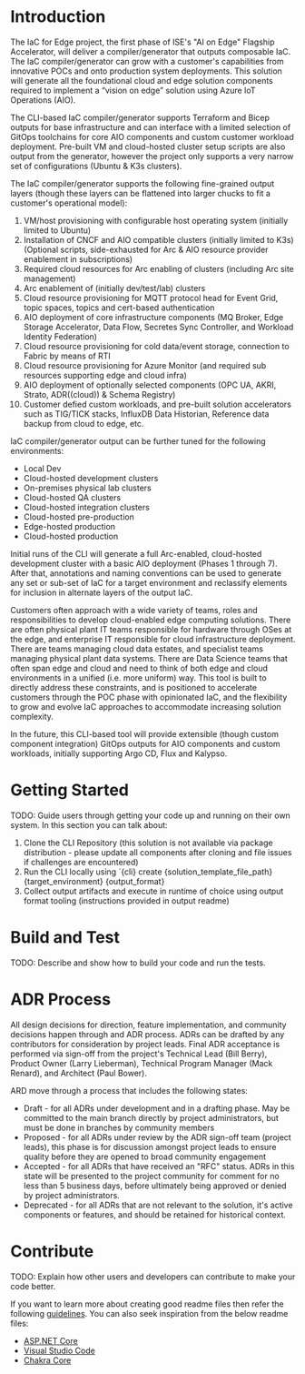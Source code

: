 # Introduction 
The IaC for Edge project, the first phase of ISE's "AI on Edge" Flagship Accelerator, will deliver a compiler/generator that outputs composable IaC. The IaC compiler/generator can grow with a customer's capabilities from innovative POCs and onto production system deployments. This solution will generate all the foundational cloud and edge solution components required to implement a “vision on edge” solution using Azure IoT Operations (AIO).

The CLI-based IaC compiler/generator supports Terraform and Bicep outputs for base infrastructure and can interface with a limited selection of GitOps toolchains for core AIO components and custom customer workload deployment. Pre-built VM and cloud-hosted cluster setup scripts are also output from the generator, however the project only supports a very narrow set of configurations (Ubuntu & K3s clusters). 

The IaC compiler/generator supports the following fine-grained output layers (though these layers can be flattened into larger chucks to fit a customer's operational model):

1. VM/host provisioning with configurable host operating system (initially limited to Ubuntu)
2. Installation of CNCF and AIO compatible clusters (initially limited to K3s)
(Optional scripts, side-exhausted for Arc & AIO resource provider enablement in subscriptions)
3. Required cloud resources for Arc enabling of clusters (including Arc site management)
4. Arc enablement of (initially dev/test/lab) clusters
5. Cloud resource provisioning for MQTT protocol head for Event Grid, topic spaces, topics and cert-based authentication
6. AIO deployment of core infrastructure components (MQ Broker, Edge Storage Accelerator, Data Flow, Secretes Sync Controller, and Workload Identity Federation)
7. Cloud resource provisioning for cold data/event storage, connection to Fabric by means of RTI
8. Cloud resource provisioning for Azure Monitor (and required sub resources supporting edge and cloud infra)
9. AIO deployment of optionally selected components (OPC UA, AKRI, Strato, ADR((cloud)) & Schema Registry)
10. Customer defied custom workloads, and pre-built solution accelerators such as TIG/TICK stacks, InfluxDB Data Historian, Reference data backup from cloud to edge, etc.

IaC compiler/generator output can be further tuned for the following environments:

* Local Dev
* Cloud-hosted development clusters
* On-premises physical lab clusters
* Cloud-hosted QA clusters
* Cloud-hosted integration clusters
* Cloud-hosted pre-production
* Edge-hosted production
* Cloud-hosted production

Initial runs of the CLI will generate a full Arc-enabled, cloud-hosted development cluster with a basic AIO deployment (Phases 1 through 7). After that, annotations and naming conventions can be used to generate any set or sub-set of IaC for a target environment and reclassify elements for inclusion in alternate layers of the output IaC.
 
Customers often approach with a wide variety of teams, roles and responsibilities to develop cloud-enabled edge computing solutions. There are often physical plant IT teams responsible for hardware through OSes at the edge, and enterprise IT responsible for cloud infrastructure deployment. There are teams managing cloud data estates, and specialist teams managing physical plant data systems. There are Data Science teams that often span edge and cloud and need to think of both edge and cloud environments in a unified (i.e. more uniform) way. This tool is built to directly address these constraints, and is positioned to accelerate customers through the POC phase with opinionated IaC, and the flexibility to grow and evolve IaC approaches to accommodate increasing solution complexity. 

In the future, this CLI-based tool will provide extensible (though custom component integration) GitOps outputs for AIO components and custom workloads, initially supporting Argo CD, Flux and Kalypso.

# Getting Started
TODO: Guide users through getting your code up and running on their own system. In this section you can talk about:
1.	Clone the CLI Repository (this solution is not available via package distribution - please update all components after cloning and file issues if challenges are encountered)
2.	Run the CLI locally using `{cli} create {solution_template_file_path} {target_environment} {output_format} 
3.	Collect output artifacts and execute in runtime of choice using output format tooling (instructions provided in output readme)

# Build and Test
TODO: Describe and show how to build your code and run the tests. 

# ADR Process
All design decisions for direction, feature implementation, and community decisions happen through and ADR process. ADRs can be drafted by any contributors for consideration by project leads. Final ADR acceptance is performed via sign-off from the project's Technical Lead (Bill Berry), Product Owner (Larry Lieberman), Technical Program Manager (Mack Renard), and Architect (Paul Bower).

ARD move through a process that includes the following states:

* Draft - for all ADRs under development and in a drafting phase. May be committed to the main branch directly by project administrators, but must be done in branches by community members
* Proposed - for all ADRs under review by the ADR sign-off team (project leads), this phase is for discussion amongst project leads to ensure quality before they are opened to broad community engagement
* Accepted - for all ADRs that have received an "RFC" status. ADRs in this state will be presented to the project community for comment for no less than 5 business days, before ultimately being approved or denied by project administrators. 
* Deprecated - for all ADRs that are not relevant to the solution, it's active components or features, and should be retained for historical context. 

# Contribute
TODO: Explain how other users and developers can contribute to make your code better. 

If you want to learn more about creating good readme files then refer the following [guidelines](https://docs.microsoft.com/en-us/azure/devops/repos/git/create-a-readme?view=azure-devops). You can also seek inspiration from the below readme files:
- [ASP.NET Core](https://github.com/aspnet/Home)
- [Visual Studio Code](https://github.com/Microsoft/vscode)
- [Chakra Core](https://github.com/Microsoft/ChakraCore)